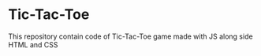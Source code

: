 # Tic-Tac-Toe
This repository contain code of Tic-Tac-Toe game made with  JS along side HTML and CSS
